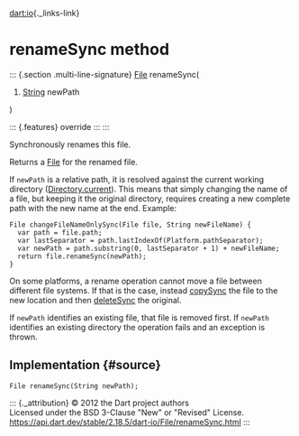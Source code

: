 [dart:io](../../dart-io/dart-io-library){._links-link}

renameSync method
=================

::: {.section .multi-line-signature}
[File](../file-class) renameSync(

1.  [String](../../dart-core/string-class) newPath

)

::: {.features}
override
:::
:::

Synchronously renames this file.

Returns a [File](../file-class) for the renamed file.

If `newPath` is a relative path, it is resolved against the current
working directory ([Directory.current](../directory/current)). This
means that simply changing the name of a file, but keeping it the
original directory, requires creating a new complete path with the new
name at the end. Example:

``` {.language-dart data-language="dart"}
File changeFileNameOnlySync(File file, String newFileName) {
  var path = file.path;
  var lastSeparator = path.lastIndexOf(Platform.pathSeparator);
  var newPath = path.substring(0, lastSeparator + 1) + newFileName;
  return file.renameSync(newPath);
}
```

On some platforms, a rename operation cannot move a file between
different file systems. If that is the case, instead
[copySync](copysync) the file to the new location and then
[deleteSync](../filesystementity/deletesync) the original.

If `newPath` identifies an existing file, that file is removed first. If
`newPath` identifies an existing directory the operation fails and an
exception is thrown.

Implementation {#source}
--------------

``` {.language-dart data-language="dart"}
File renameSync(String newPath);
```

::: {._attribution}
© 2012 the Dart project authors\
Licensed under the BSD 3-Clause \"New\" or \"Revised\" License.\
<https://api.dart.dev/stable/2.18.5/dart-io/File/renameSync.html>
:::

